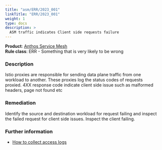 ```yaml
---
title: "asm/ERR/2023_001"
linkTitle: "ERR/2023_001"
weight: 1
type: docs
description: >
  ASM traffic indicates Client side requests failure
---
```


**Product**: [Anthos Service Mesh](https://cloud.google.com/anthos)\
**Rule class**: ERR - Something that is very likely to be wrong


### Description

Istio proxies are responsible for sending data plane traffic from one
workload to another. These proxies log the status codes of requests proxied.
4XX response code indicate client side issue such as malformed headers,
page not found etc

### Remediation

Identify the source and destination workload for request failing and inspect the failed request for client side issues.
Inspect the client failing.

### Further information

- [How to collect access logs ](https://cloud.google.com/service-mesh/docs/troubleshooting/troubleshoot-collect-logs)
